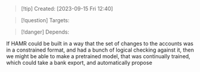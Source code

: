 
>[!tip] Created: [2023-09-15 Fri 12:40]

>[!question] Targets: 

>[!danger] Depends: 

If HAMR could be built in a way that the set of changes to the accounts was in a constrained format, and had a bunch of logical checking against it, then we might be able to make a pretrained model, that was continually trained, which could take a bank export, and automatically propose 